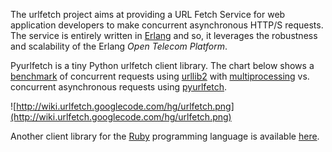 The urlfetch project aims at providing a URL Fetch Service for web application developers to make concurrent asynchronous HTTP/S requests. The service is entirely written in [Erlang](http://www.erlang.org) and so, it leverages the robustness and scalability of the Erlang _Open Telecom Platform_.

Pyurlfetch is a tiny Python urlfetch client library. The chart below shows a [benchmark](http://code.google.com/p/urlfetch/source/browse/pyurlfetch/benchmark.py) of concurrent requests using [urllib2](http://docs.python.org/library/urllib2.html) with [multiprocessing](http://docs.python.org/library/multiprocessing.html) vs. concurrent asynchronous requests using [pyurlfetch](http://code.google.com/p/urlfetch/source/browse/#hg/pyurlfetch).

![http://wiki.urlfetch.googlecode.com/hg/urlfetch.png](http://wiki.urlfetch.googlecode.com/hg/urlfetch.png)

Another client library for the [Ruby](http://ruby-lang.org) programming language is available [here](http://github.com/rodaebel/urlfetch).